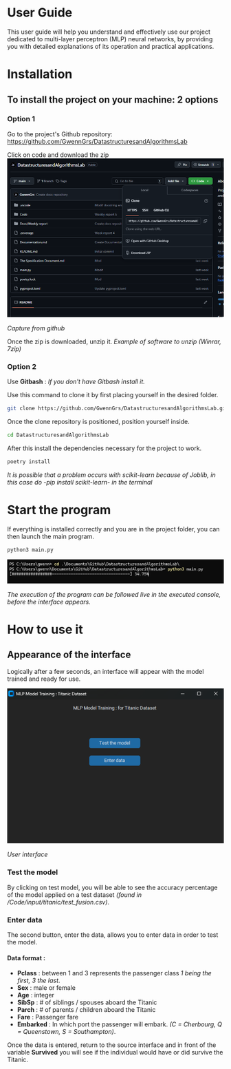 # User Guide
This user guide will help you understand and effectively use our project dedicated to multi-layer perceptron (MLP) neural networks, by providing you with detailed explanations of its operation and practical applications.

# Installation
## To install the project on your machine: 2 options

### Option 1
Go to the project's Github repository: https://github.com/GwennGrs/DatastructuresandAlgorithmsLab

Click on code and download the zip
![alt text](images/zipinstall.png)

*Capture from github*

Once the zip is downloaded, unzip it. _Example of software to unzip (Winrar, 7zip)_

### Option 2 
Use **Gitbash** :
_If you don't have Gitbash install it._

Use this command to clone it by first placing yourself in the desired folder.

```bash
git clone https://github.com/GwennGrs/DatastructuresandAlgorithmsLab.git 
```

Once the clone repository is positioned, position yourself inside.

```bash
cd DatastructuresandAlgorithmsLab
```
After this install the dependencies necessary for the project to work.

```bash 
poetry install
```
_It is possible that a problem occurs with scikit-learn because of Joblib, in this case do -pip install scikit-learn- in the terminal_
# Start the program
If everything is installed correctly and you are in the project folder, you can then launch the main program.

```bash
python3 main.py
```
![alt text](images/executionmain.png)

_The execution of the program can be followed live in the executed console, before the interface appears._

# How to use it
## Appearance of the interface
Logically after a few seconds, an interface will appear with the model trained and ready for use.

![alt text](images/interface.png)

_User interface_

### Test the model 
By clicking on test model, you will be able to see the accuracy percentage of the model applied on a test dataset _(found in /Code/input/titanic/test_fusion.csv)_.

### Enter data
The second button, enter the data, allows you to enter data in order to test the model.

#### Data format :
- **Pclass** : between 1 and 3 represents the passenger class _1 being the first, 3 the last_.
- **Sex** : male or female
- **Age** : integer
- **SibSp** : # of siblings / spouses aboard the Titanic
- **Parch** : # of parents / children aboard the Titanic
- **Fare** : Passenger fare
- **Embarked** : In which port the passenger will embark. _(C = Cherbourg, Q = Queenstown, S = Southampton)_.

Once the data is entered, return to the source interface and in front of the variable **Survived** you will see if the individual would have or did survive the Titanic.